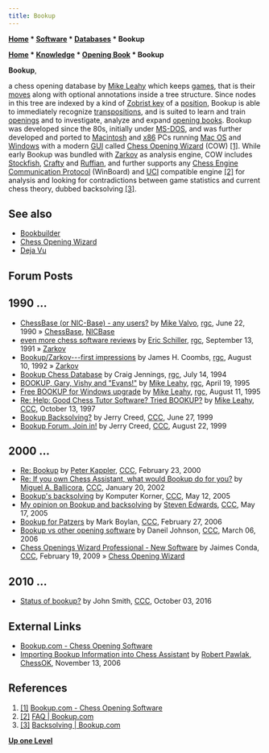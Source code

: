 ```yaml
---
title: Bookup
---
```

**[Home](Home "Home") * [Software](Software "Software") * [Databases](Databases "Databases") * Bookup**

**[Home](Home "Home") * [Knowledge](Knowledge "Knowledge") * [Opening Book](Opening_Book "Opening Book") * Bookup**

**Bookup**,

a chess opening database by [Mike Leahy](Mike_Leahy "Mike Leahy") which keeps [games](Chess_Game "Chess Game"), that is their [moves](Moves "Moves") along with optional annotations inside a tree structure.
Since nodes in this tree are indexed by a kind of [Zobrist key](Zobrist_Hashing "Zobrist Hashing") of a [position](Chess_Position "Chess Position"),
Bookup is able to immediately recognize [transpositions](Transposition "Transposition"), and is suited to learn and train [openings](Opening "Opening") and to investigate, analyze and expand [opening books](Opening_Book "Opening Book").
Bookup was developed since the 80s, initially under [MS-DOS](MS-DOS "MS-DOS"), and was further developed and ported to [Macintosh](Macintosh "Macintosh") and [x86](X86 "X86") PCs running [Mac OS](Mac_OS "Mac OS") and [Windows](Windows "Windows") with a modern [GUI](GUI "GUI") called [Chess Opening Wizard](index.php?title=Chess_Opening_Wizard&action=edit&redlink=1 "Chess Opening Wizard (page does not exist)") (COW) <a id="cite-note-1" href="#cite-ref-1">[1]</a>.
While early Bookup was bundled with [Zarkov](Zarkov "Zarkov") as analysis engine, COW includes [Stockfish](Stockfish "Stockfish"), [Crafty](Crafty "Crafty") and [Ruffian](Ruffian "Ruffian"),
and further supports any [Chess Engine Communication Protocol](Chess_Engine_Communication_Protocol "Chess Engine Communication Protocol") (WinBoard) and [UCI](UCI "UCI") compatible engine <a id="cite-note-2" href="#cite-ref-2">[2]</a> for analysis and looking for contradictions between game statistics and current chess theory, dubbed backsolving <a id="cite-note-3" href="#cite-ref-3">[3]</a>.

## See also

- [Bookbuilder](index.php?title=Bookbuilder&action=edit&redlink=1 "Bookbuilder (page does not exist)")
- [Chess Opening Wizard](index.php?title=Chess_Opening_Wizard&action=edit&redlink=1 "Chess Opening Wizard (page does not exist)")
- [Deja Vu](index.php?title=Deja_Vu&action=edit&redlink=1 "Deja Vu (page does not exist)")

## Forum Posts

## 1990 ...

- [ChessBase (or NIC-Base) - any users?](https://groups.google.com/d/msg/rec.games.chess/kL-jALUBtHE/qB57seX7NV4J) by [Mike Valvo](Michael_Valvo "Michael Valvo"), [rgc](Computer_Chess_Forums "Computer Chess Forums"), June 22, 1990 » [ChessBase](</ChessBase_(Database)> "ChessBase (Database)"), [NICBase](NICBase "NICBase")
- [even more chess software reviews](https://groups.google.com/d/msg/rec.games.chess/6v29esLp5do/3lSnz7AM35AJ) by [Eric Schiller](Eric_Schiller "Eric Schiller"), [rgc](Computer_Chess_Forums "Computer Chess Forums"), September 13, 1991 » [Zarkov](Zarkov "Zarkov")
- [Bookup/Zarkov---first impressions](https://groups.google.com/d/msg/rec.games.chess/QNWZpRzz4Uk/s0LvXuOKVq4J) by James H. Coombs, [rgc](Computer_Chess_Forums "Computer Chess Forums"), August 10, 1992 » [Zarkov](Zarkov "Zarkov")
- [Bookup Chess Database](https://groups.google.com/d/msg/rec.games.chess/v2jGHK-I_rM/GyQH5iqT6JIJ) by Craig Jennings, [rgc](Computer_Chess_Forums "Computer Chess Forums"), July 14, 1994
- [BOOKUP, Gary, Vishy and "Evans!"](https://groups.google.com/d/msg/rec.games.chess/fJbCTxceERM/UXEBj7DYQaQJ) by [Mike Leahy](Mike_Leahy "Mike Leahy"), [rgc](Computer_Chess_Forums "Computer Chess Forums"), April 19, 1995
- [Free BOOKUP for Windows upgrade](https://groups.google.com/d/msg/rec.games.chess/52zcmOvvKkw/N2ErY7PPfwcJ) by [Mike Leahy](Mike_Leahy "Mike Leahy"), [rgc](Computer_Chess_Forums "Computer Chess Forums"), August 11, 1995
- [Re: Help: Good Chess Tutor Software? Tried BOOKUP?](https://www.stmintz.com/ccc/index.php?id=10691) by [Mike Leahy](Mike_Leahy "Mike Leahy"), [CCC](CCC "CCC"), October 13, 1997
- [Bookup Backsolving?](https://www.stmintz.com/ccc/index.php?id=58361) by Jerry Creed, [CCC](CCC "CCC"), June 27, 1999
- [Bookup Forum. Join in!](https://www.stmintz.com/ccc/index.php?id=65631) by Jerry Creed, [CCC](CCC "CCC"), August 22, 1999

## 2000 ...

- [Re: Bookup](https://www.stmintz.com/ccc/index.php?id=98898) by [Peter Kappler](Peter_Kappler "Peter Kappler"), [CCC](CCC "CCC"), February 23, 2000
- [Re: If you own Chess Assistant, what would Bookup do for you?](https://www.stmintz.com/ccc/index.php?id=208654) by [Miguel A. Ballicora](Miguel_A._Ballicora "Miguel A. Ballicora"), [CCC](CCC "CCC"), January 20, 2002
- [Bookup's backsolving](https://www.stmintz.com/ccc/index.php?id=425609) by Komputer Korner, [CCC](CCC "CCC"), May 12, 2005
- [My opinion on Bookup and backsolving](https://www.stmintz.com/ccc/index.php?id=426596) by [Steven Edwards](Steven_Edwards "Steven Edwards"), [CCC](CCC "CCC"), May 17, 2005
- [Bookup for Patzers](https://www.stmintz.com/ccc/index.php?id=490247) by Mark Boylan, [CCC](CCC "CCC"), February 27, 2006
- [Bookup vs other opening software](https://www.stmintz.com/ccc/index.php?id=491726) by Daneil Johnson, [CCC](CCC "CCC"), March 06, 2006
- [Chess Openings Wizard Professional - New Software](http://www.talkchess.com/forum/viewtopic.php?t=26613) by Jaimes Conda, [CCC](CCC "CCC"), February 19, 2009 » [Chess Opening Wizard](index.php?title=Chess_Opening_Wizard&action=edit&redlink=1 "Chess Opening Wizard (page does not exist)")

## 2010 ...

- [Status of bookup?](http://www.talkchess.com/forum/viewtopic.php?t=61584) by John Smith, [CCC](CCC "CCC"), October 03, 2016

## External Links

- [Bookup.com - Chess Opening Software](https://www.bookup.com/home/)
- [Importing Bookup Information into Chess Assistant](https://chessok.com/files/BobPawlak/Articles/050_Importing_Bookup_Info.html) by [Robert Pawlak](Robert_Pawlak "Robert Pawlak"), [ChessOK](ChessOK "ChessOK"), November 13, 2006

## References

1. <a id="cite-ref-1" href="#cite-note-1">[1]</a> [Bookup.com - Chess Opening Software](https://www.bookup.com/)
1. <a id="cite-ref-2" href="#cite-note-2">[2]</a> [FAQ | Bookup.com](https://www.bookup.com/home/faq/)
1. <a id="cite-ref-3" href="#cite-note-3">[3]</a> [Backsolving | Bookup.com](https://www.bookup.com/home/backsolving/)

**[Up one Level](Databases "Databases")**

